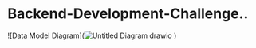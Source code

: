 # Backend-Development-Challenge..

![Data Model Diagram](![Untitled Diagram drawio](https://github.com/user-attachments/assets/578fe4e4-cb60-4adf-ba0c-0205ceee4e5a)
)

